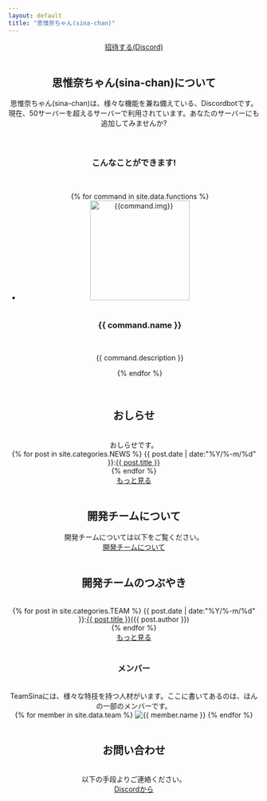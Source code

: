 ```yaml
---
layout: default
title: "思惟奈ちゃん(sina-chan)"
---
```

<center>
<div class="thumbnail">
    <section class="top-image"></section>
    <a class="btn-big" href="https://discordapp.com/api/oauth2/authorize?client_id=462885760043843584&permissions=1043721302&scope=bot">
    <i class="fas fa-angle-double-right"></i>招待する(Discord)
</a>
</div>

<br>

<h2 class="main-title">思惟奈ちゃん(sina-chan)について</h2>
思惟奈ちゃん(sina-chan)は、様々な機能を兼ね備えている、Discordbotです。
現在、50サーバーを超えるサーバーで利用されています。あなたのサーバーにも追加してみませんか?
<br>
<br>
<br>

### こんなことができます!
<br>
<ul class = "can">
    {% for command in site.data.functions %}
    <li>
    <div><img src="{{site.url}}/img/{{command.img}}" alt="{{command.img}}" width="200" height="200" ></div>
    <br>
    <h3>{{ command.name }}</h3>
    <br>
    <p>{{ command.description }}</p>
    </li>
    {% endfor %}
</ul>
<br>
<h2 class="top-black">おしらせ</h2>
<br>おしらせです。
<br>
{% for post in site.categories.NEWS %}
{{ post.date | date:"%Y/%-m/%d" }}:<a href="{{ post.url }}" class="a-orange">{{ post.title }}</a><br>
{% endfor %}
<br>
<a class="btn-blue" href="{{site.url}}/news"><i class="fas fa-angle-double-right"></i>もっと見る</a>
<br><br>
<h2 class="main-title">開発チームについて</h2>
開発チームについては以下をご覧ください。
<br>
<a class="btn-blue" href="{{ site.url }}/aboutus"><i class="fas fa-angle-double-right"></i>開発チームについて</a>
<br><br>

<h2 class="top-black">開発チームのつぶやき</h2>
<br>
{% for post in site.categories.TEAM %}
{{ post.date | date:"%Y/%-m/%d" }}:<a href="{{ post.url }}" class="a-orange">{{ post.title }}</a>({{ post.author }})<br>
{% endfor %}
<br>
<a class="btn-blue" href="{{site.url}}/team"><i class="fas fa-angle-double-right"></i>もっと見る</a>
<br><br>

### メンバー
<br>
TeamSinaには、様々な特技を持つ人材がいます。ここに書いてあるのは、ほんの一部のメンバーです。
<div class="yokonarabi">
{% for member in site.data.team %}
<img src="{{ site.url }}/img/teammember/{{ member.img }}" title="{{ member.name }}" class="team-img">
{% endfor %}
</div>
<br>
<h2 class="top-black">お問い合わせ</h2>
<br>
以下の手段よりご連絡ください。
<br>
<a class="btn-blue" href="https://discord.gg/udA3qgZ"><i class="fas fa-angle-double-right"></i>Discordから</a>
</center>
